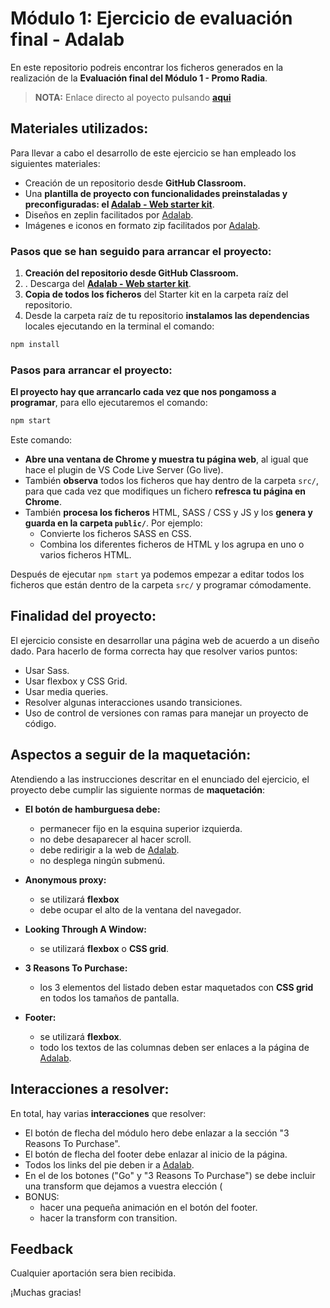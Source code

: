 # Módulo 1: Ejercicio de evaluación final - Adalab

En este repositorio podreis encontrar los ficheros generados en la realización de la **Evaluación final del Módulo 1 - Promo Radia**. 

> **NOTA:** Enlace directo al poyecto pulsando **[aqui](http://beta.adalab.es/modulo-1-evaluacion-final-marocena26/)**
 

## Materiales utilizados: 

Para llevar a cabo el desarrollo de este ejercicio se han empleado los siguientes materiales:
- Creación de un repositorio desde **GitHub Classroom.**
- Una **plantilla de proyecto con funcionalidades preinstaladas y preconfiguradas: el [Adalab - Web starter kit](https://github.com/Adalab/Adalab-web-starter-kit)**.
- Diseños en zeplin facilitados por [Adalab](https://adalab.es/).
- Imágenes e iconos en formato zip facilitados por [Adalab](https://adalab.es/).

### Pasos que se han seguido para arrancar el proyecto:

1. **Creación del repositorio desde GitHub Classroom.**
2. . Descarga del **[Adalab - Web starter kit](https://github.com/Adalab/Adalab-web-starter-kit)**.
3. **Copia de todos los ficheros** del Starter kit en la carpeta raíz del repositorio.
4. Desde la carpeta raíz de tu repositorio **instalamos las dependencias** locales ejecutando en la terminal el comando:

```bash
npm install
```

### Pasos para arrancar el proyecto:

**El proyecto hay que arrancarlo cada vez que nos pongamoss a programar**, para ello ejecutaremos el comando:

```bash
npm start
```

Este comando:

- **Abre una ventana de Chrome y muestra tu página web**, al igual que hace el plugin de VS Code Live Server (Go live).
- También **observa** todos los ficheros que hay dentro de la carpeta `src/`, para que cada vez que modifiques un fichero **refresca tu página en Chrome**.
- También **procesa los ficheros** HTML, SASS / CSS y JS y los **genera y guarda en la carpeta `public/`**. Por ejemplo:
   - Convierte los ficheros SASS en CSS.
   - Combina los diferentes ficheros de HTML y los agrupa en uno o varios ficheros HTML.

Después de ejecutar `npm start` ya podemos empezar a editar todos los ficheros que están dentro de la carpeta `src/` y programar cómodamente.

## Finalidad del proyecto:

El ejercicio consiste en desarrollar una página web de acuerdo a un diseño dado. Para hacerlo de forma correcta hay que resolver varios
puntos:

- Usar Sass.
- Usar flexbox y CSS Grid.
- Usar media queries.
- Resolver algunas interacciones usando transiciones.
- Uso de control de versiones con ramas para manejar un proyecto de código.

## Aspectos a seguir de la maquetación:

Atendiendo a las instrucciones descritar en el enunciado del  ejercicio, el proyecto debe cumplir las siguiente normas de **maquetación**: 

- **El botón de hamburguesa debe:**
    - permanecer fijo en la esquina superior izquierda.
    - no debe desaparecer al hacer scroll. 
    - debe redirigir a la web de [Adalab](https://adalab.es/).
    - no desplega ningún submenú.
    
- **Anonymous proxy:**
   - se utilizará **flexbox**
   - debe ocupar el alto de la ventana del navegador.
   
- **Looking Through A Window:**
   - se utilizará **flexbox** o **CSS grid**.
   
- **3 Reasons To Purchase:**
   - los 3 elementos del listado deben estar maquetados con **CSS grid** en todos los tamaños de pantalla.

- **Footer:** 
   - se utilizará **flexbox**. 
   - todo los textos de las columnas deben ser enlaces a la página de [Adalab](https://adalab.es/).

## Interacciones a resolver:

En total, hay varias **interacciones** que resolver:

- El botón de flecha del módulo hero debe enlazar a la sección "3 Reasons To Purchase".
- El botón de flecha del footer debe enlazar al inicio de la página.
- Todos los links del pie deben ir a [Adalab](https://adalab.es/).
- En el de los botones ("Go" y "3 Reasons To Purchase") se debe incluir una transform que dejamos a vuestra elección (
- BONUS: 
   - hacer una pequeña animación en el botón del footer.
   - hacer la transform con transition.



## Feedback

Cualquier aportación sera bien recibida. 

¡Muchas gracias! 
